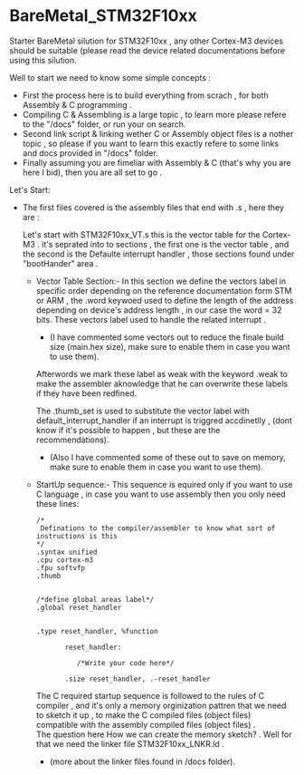 # BareMetal_STM32F10xx
Starter BareMetal silution for STM32F10xx , any other Cortex-M3 devices should be suitable
(please read the device related documentations before using this silution.

  Well to start we need to know some simple concepts :
  - First the process here is to build everything from scrach , for both Assembly & C programming .
  - Compiling C & Assembling  is a large topic , to learn more please refere to the "/docs" folder, or run your on search.
  - Second link script & linking wether C or Assembly object files is a nother topic , so please if you want to learn this
    exactly refere to some links and docs provided in "/docs" folder.
  - Finally assuming you are fimeliar with Assembly & C (that's why you are here I bid), then you are all set to go .
  
Let's Start:

  - The first files covered is the assembly files that end with .s , here they are :
 
 
    Let's start with STM32F10xx_VT.s this is the vector table for the Cortex-M3 . it's seprated into to sections ,
    the first one is the vector table , and the second is the Defaulte interrupt handler , those sections found under "bootHander" area .
    - Vector Table Section:-
      In this section we define the vectors label in specific order depending on the reference documentation form STM or ARM , 
      the .word keywoed used to define the length of the address depending on device's address length , in our case the word = 32 bits.
      These vectors label used to handle the related interrupt .
      * (I have commented some vectors out to reduce the finale build size (main.hex size), make sure to enable them in case you want to use them).
      
      
      
      Afterwords we mark these label as weak with the keyword .weak to make the assembler aknowledge that he can overwrite these labels 
      if they have been redfined.
      
      The .thumb_set is used to substitute the vector label with default_interrupt_handler if an interrupt is triggred accdinetlly ,
      (dont know if it's possible to happen , but these are the recommendations).
      * (Also I have commented some of these out to save on memory, make sure to enable them in case you want to use them).
      
    - StartUp sequence:-
      This sequence is equired only if you want to use C language , in case you want to use assembly then you only need these lines:

          /*
           Definations to the compiler/assembler to know what sort of instructions is this
          */
          .syntax unified
          .cpu cortex-m3
          .fpu softvfp
          .thumb


          /*define global areas label*/
          .global reset_handler


          .type reset_handler, %function

                 reset_handler: 
                 
                    /*Write your code here*/
                    
                 .size reset_handler, .-reset_handler
                 
        The C required startup sequence is followed to the rules of C compiler , and it's only a memory orginization pattren 
        that we need to sketch it up , to make the C compiled files (object files) compatible with the assembly compiled files (object files) .  
        The question here How we can create the memory sketch? . Well for that we need the linker file STM32F10xx_LNKR.ld .
        * (more about the linker files found in /docs folder).
        
        
    
